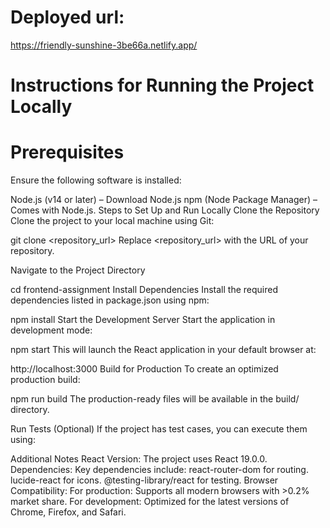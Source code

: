 # Deployed url:
 https://friendly-sunshine-3be66a.netlify.app/
# Instructions for Running the Project Locally
# Prerequisites
Ensure the following software is installed:

Node.js (v14 or later) – Download Node.js npm (Node Package Manager) – Comes with Node.js. Steps to Set Up and Run Locally Clone the Repository Clone the project to your local machine using Git:

git clone <repository_url> Replace <repository_url> with the URL of your repository.

Navigate to the Project Directory

cd frontend-assignment Install Dependencies Install the required dependencies listed in package.json using npm:

npm install
Start the Development Server Start the application in development mode:

npm start
This will launch the React application in your default browser at:

http://localhost:3000 Build for Production To create an optimized production build:

npm run build
The production-ready files will be available in the build/ directory.

Run Tests (Optional) If the project has test cases, you can execute them using:

Additional Notes
React Version: The project uses React 19.0.0. Dependencies: Key dependencies include: react-router-dom for routing. lucide-react for icons. @testing-library/react for testing. Browser Compatibility: For production: Supports all modern browsers with >0.2% market share. For development: Optimized for the latest versions of Chrome, Firefox, and Safari.
